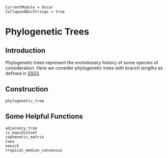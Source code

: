 ```@meta
CurrentModule = Oscar
CollapsedDocStrings = true
```

# Phylogenetic Trees

## Introduction

Phylogenetic trees represent the evolutionary history of some species of consideration.
Here we consider phylogenetic trees with branch lengths as defined in [SS03](@cite).

## Construction

```@docs
phylogenetic_tree
```

## Some Helpful Functions

```@docs
adjacency_tree
is_equidistant
cophenetic_matrix
taxa
newick
tropical_median_consensus
```

